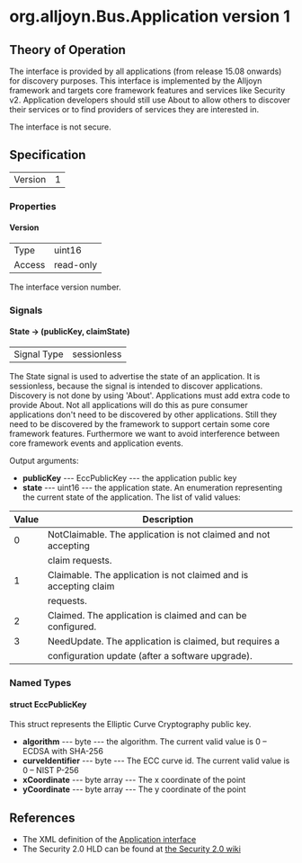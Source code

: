 # org.alljoyn.Bus.Application version 1


## Theory of Operation
The interface is provided by all applications (from release 15.08 onwards) for
discovery purposes. This interface is implemented by the Alljoyn framework and
targets core framework features and services like Security v2. Application
developers should still use About to allow others to discover their services or
to find providers of services they are interested in.

The interface is not secure.

## Specification

|                       |       |
|-----------------------|-------|
| Version               | 1     |

### Properties

#### Version

|            |                                                          |
|------------|----------------------------------------------------------|
| Type       | uint16                                                   |
| Access     | read-only                                                |

The interface version number.

### Signals

#### State -> (publicKey, claimState)

|                       |                                  |
|-----------------------|----------------------------------|
| Signal Type           | sessionless                      |

The State signal is used to advertise the state of an application.  It is
sessionless, because the signal is intended to discover applications. Discovery
is not done by using 'About'.  Applications must add extra code to provide About.
Not all applications will do this as pure consumer applications don't need to be
discovered by other applications.  Still they need to be discovered by the
framework to support certain some core framework features. Furthermore we want to
avoid interference between core framework events and application events.

Output arguments:

  * **publicKey** --- EccPublicKey --- the application public key
  * **state** --- uint16 --- the application state.  An enumeration
    representing the current state of the application.  The list of valid
    values:

| Value | Description                                                       |
|-------|-------------------------------------------------------------------|
| 0     | NotClaimable.  The application is not claimed and not accepting   |
|       | claim requests.                                                   |
| 1     | Claimable.  The application is not claimed and is accepting claim |
|       | requests.                                                         |
| 2     | Claimed. The application is claimed and can be configured.        |
| 3     | NeedUpdate. The application is claimed, but requires a            |
|       | configuration update (after a software upgrade).                  |

### Named Types

#### struct EccPublicKey

This struct represents the Elliptic Curve Cryptography public key.

  * **algorithm** --- byte --- the algorithm.  The current valid value is
0 – ECDSA with SHA-256
  * **curveIdentifier** --- byte --- The ECC curve id.  The current valid value is
0 – NIST P-256
  * **xCoordinate** --- byte array --- The x coordinate of the point
  * **yCoordinate** --- byte array --- The y coordinate of the point

## References

  * The XML definition of the [Application interface](Application-v1.xml)
  * The Security 2.0 HLD can be found at [the Security 2.0 wiki](https://wiki.allseenalliance.org/core/security_enhancements)
